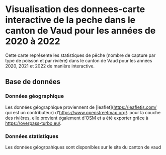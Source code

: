# Visualisation des donnees-carte interactive de la peche dans le canton de Vaud pour les années de 2020 à 2022

Cette carte représente les statistiques de pêche (nombre de capture par type de poisson et par rivière) dans le canton de Vaud pour les années 2020, 2021 et 2022 de manière interactive. 

## Base de données
### Données géographique
Les données géographique proviennent de [leaflet](https://leafletjs.com/ qui est un contributeur)  d'https://www.openstreetmap.org/. pour la couche des rivières, elle provient également d'OSM et a été exporter grâce à https://overpass-turbo.eu/.
### Données statistiques
Les données géogrpahiques sont disponibles sur le site du canton de vaud
